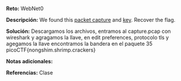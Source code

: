**Reto:** WebNet0

**Descripción:**
We found this [packet capture](https://jupiter.challenges.picoctf.org/static/0c84d3636dd088d9fe4efd5d0d869a06/capture.pcap) and [key](https://jupiter.challenges.picoctf.org/static/0c84d3636dd088d9fe4efd5d0d869a06/picopico.key). Recover the flag.

**Solución:**
Descargamos los archivos, entramos al capture.pcap con wireshark y agragamos la llave, en edit preferences, protocolo tls y agegamos la llave encontramos la bandera en el paquete 35 
picoCTF{nongshim.shrimp.crackers}

**Notas adicionales:**

**Referencias:** 
Clase